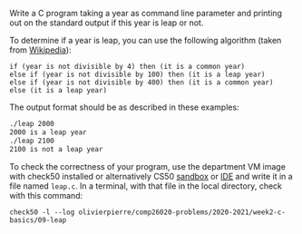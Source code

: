 Write a C program taking a year as command line parameter and printing out
on the standard output if this year is leap or not.

To determine if a year is leap, you can use the following algorithm (taken from
[Wikipedia](https://en.wikipedia.org/wiki/Leap_year)):

```
if (year is not divisible by 4) then (it is a common year)
else if (year is not divisible by 100) then (it is a leap year)
else if (year is not divisible by 400) then (it is a common year)
else (it is a leap year)
```

The output format should be as described in these examples:
```bash
./leap 2000
2000 is a leap year
./leap 2100
2100 is not a leap year
```

To check the correctness of your program, use the department VM image with check50 installed or alternatively CS50 [sandbox](sandbox.cs50.io)
or [IDE](ide.cs50.io) and write it in a file named `leap.c`. In a terminal,
with that file in the local directory, check with this command:

```shell
check50 -l --log olivierpierre/comp26020-problems/2020-2021/week2-c-basics/09-leap
```
